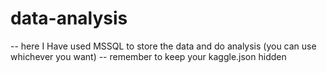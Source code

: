 # data-analysis
-- here I Have used MSSQL to store the data and do analysis (you can use whichever you want)
-- remember to keep your kaggle.json hidden 